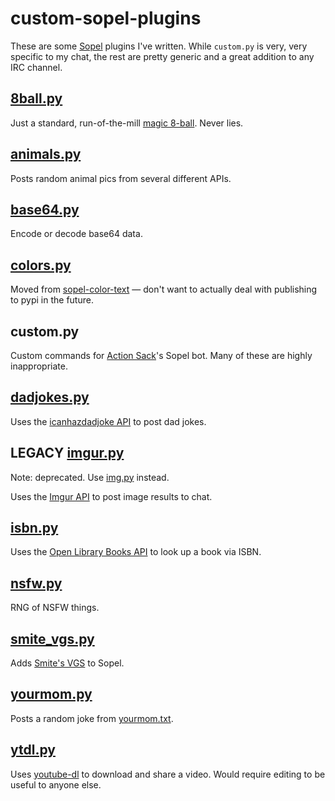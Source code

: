 # custom-sopel-plugins

These are some [Sopel](https://github.com/sopel-irc/sopel) plugins I've written. While `custom.py` is very, very specific to my chat, the rest are pretty generic and a great addition to any IRC channel.

## [8ball.py](https://github.com/xnaas/custom-sopel-plugins/blob/master/8ball.py)
Just a standard, run-of-the-mill [magic 8-ball](https://en.wikipedia.org/wiki/Magic_8-Ball). Never lies.

## [animals.py](https://github.com/xnaas/custom-sopel-plugins/blob/master/animals.py)
Posts random animal pics from several different APIs.

## [base64.py](https://github.com/xnaas/custom-sopel-plugins/blob/master/base64.py)
Encode or decode base64 data.

## [colors.py](https://github.com/xnaas/custom-sopel-plugins/blob/master/colors.py)
Moved from [sopel-color-text](https://github.com/xnaas/sopel-color-text) — don't want to actually deal with publishing to pypi in the future.

## custom.py
Custom commands for [Action Sack](https://actionsack.com)'s Sopel bot. Many of these are highly inappropriate.

## [dadjokes.py](https://github.com/xnaas/custom-sopel-plugins/blob/master/dadjokes.py)
Uses the [icanhazdadjoke API](https://icanhazdadjoke.com/api) to post dad jokes.

## **LEGACY** [imgur.py](https://github.com/xnaas/custom-sopel-plugins/blob/master/deprecated/imgur.py)
Note: deprecated. Use [img.py](https://github.com/xnaas/custom-sopel-plugins/blob/master/img.py) instead.

Uses the [Imgur API](https://apidocs.imgur.com/) to post image results to chat.

## [isbn.py](https://github.com/xnaas/custom-sopel-plugins/blob/master/isbn.py)
Uses the [Open Library Books API](https://openlibrary.org/dev/docs/api/books) to look up a book via ISBN.

## [nsfw.py](https://github.com/xnaas/custom-sopel-plugins/blob/master/nsfw.py)
RNG of NSFW things.

## [smite_vgs.py](https://github.com/xnaas/custom-sopel-plugins/blob/master/smite_vgs.py)
Adds [Smite's VGS](https://smite.gamepedia.com/Voice_Guided_System) to Sopel.

## [yourmom.py](https://github.com/xnaas/custom-sopel-plugins/blob/master/yourmom.py)
Posts a random joke from [yourmom.txt](https://github.com/xnaas/custom-sopel-plugins/blob/master/yourmom.txt).

## [ytdl.py](https://github.com/xnaas/custom-sopel-plugins/blob/master/ytdl.py)
Uses [youtube-dl](https://youtube-dl.org/) to download and share a video. Would require editing to be useful to anyone else.
